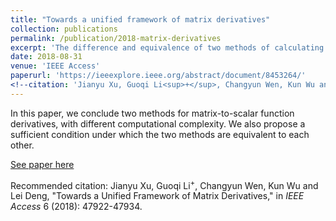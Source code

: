 ```yaml
---
title: "Towards a unified framework of matrix derivatives"
collection: publications
permalink: /publication/2018-matrix-derivatives
excerpt: 'The difference and equivalence of two methods of calculating matrix function derivatives.'
date: 2018-08-31
venue: 'IEEE Access'
paperurl: 'https://ieeexplore.ieee.org/abstract/document/8453264/'
<!--citation: 'Jianyu Xu, Guoqi Li<sup>+</sup>, Changyun Wen, Kun Wu and Lei Deng, "Towards a Unified Framework of Matrix Derivatives," in <i>IEEE Access</i> 6 (2018): 47922-47934.'-->
---
```

In this paper, we conclude two methods for matrix-to-scalar function derivatives, with different computational complexity. We also propose a sufficient condition under which the two methods are equivalent to each other. 

[See paper here](https://ieeexplore.ieee.org/abstract/document/8453264/)

Recommended citation: Jianyu Xu, Guoqi Li<sup>+</sup>, Changyun Wen, Kun Wu and Lei Deng, "Towards a Unified Framework of Matrix Derivatives," in <i>IEEE Access</i> 6 (2018): 47922-47934.